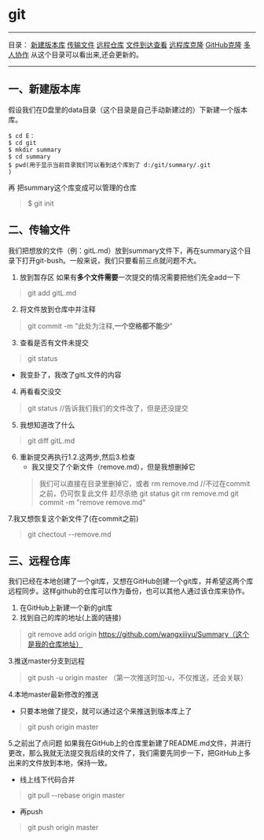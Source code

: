 # git
---
目录：
<a href="#git01">新建版本库</a>
<a href="#git02">传输文件</a>
<a href="#git03">远程仓库</a>
<a href="#git04">文件到达查看</a>
<a href="#git05">远程库克隆</a>
<a href="#git06">GitHub克隆</a>
<a href="#git07">多人协作</a>
从这个目录可以看出来,还会更新的。

---
<a name="git01"></a>
## 一、新建版本库
假设我们在D盘里的data目录（这个目录是自己手动新建过的）下新建一个版本库。

```git
$ cd E：
$ cd git
$ mkdir summary
$ cd summary
$ pwd(用于显示当前目录我们可以看到这个库到了 d:/git/summary/.git
)
```
再 把summary这个库变成可以管理的仓库
>$ git init 

<a name="git02"></a>
## 二、传输文件
我们把想放的文件（例：gitL.md）放到summary文件下，再在summary这个目录下打开git-bush。一般来说，我们只要看前三点就问题不大。
1. 放到暂存区
如果有**多个文件需要**一次提交的情况需要把他们先全add一下
>git add gitL.md
2. 将文件放到仓库中并注释
>git commit -m "此处为注释,**一个空格都不能少**"
3. 查看是否有文件未提交
>git status
   * 我变卦了，我改了gitL文件的内容
4. 再看看交没交
> git status //告诉我们我们的文件改了，但是还没提交
5. 我想知道改了什么
>git diff gitL.md
6. 重新提交再执行1.2.这两步,然后3.检查
   * 我又提交了个新文件（remove.md），但是我想删掉它
   >我们可以直接在目录里删掉它，或者
   > rm remove.md //不过在commit之前，仍可恢复此文件
   赶尽杀绝
   > git status
   git rm remove.md
   git commit -m  "remove remove.md"
   
7.我又想恢复这个新文件了(在commit之前)
> git chectout --remove.md
<a name="git02"></a>
## 三、远程仓库
我们已经在本地创建了一个git库，又想在GitHub创建一个git库，并希望这两个库远程同步。这样github的仓库可以作为备份，也可以其他人通过该仓库来协作。
1. 在GitHub上新建一个新的git库
2. 找到自己的库的地址(上面的链接)
>git remove add origin https://github.com/wangxiiiyu/Summary（这个是我的仓库地址）

3.推送master分支到远程          
>git push -u origin master
（第一次推送时加-u，不仅推送，还会关联）

4.本地master最新修改的推送
  * 只要本地做了提交，就可以通过这个来推送到版本库上了
  >git push origin master

5.之前出了点问题
如果我在GitHub上的仓库里新建了README.md文件，并进行更改，那么我就无法提交我后续的文件了，我们需要先同步一下，把GitHub上多出来的文件放到本地，保持一致。
* 线上线下代码合并
>git pull --rebase origin master
* 再push
>git push origin master

